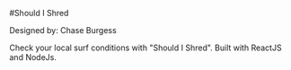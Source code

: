﻿#Should I Shred

Designed by: Chase Burgess

Check your local surf conditions with "Should I Shred". Built with ReactJS and NodeJs.